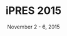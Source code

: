 ---
date: November 2 - 6, 2015
layout: ipres
location: Chapel Hill, North Carolina, USA
parent: iPRES
proceedings_full: https://phaidra.univie.ac.at/detail/o:429524
proceedings_ideals: ''
proceedings_osf: ''
proceedings_phaidra: https://phaidra.univie.ac.at/detail/o:429627
session_recordings: ''
title: iPRES 2015
website: http://ipres2015.org/
website_mirror_ipres: https://ipres-conference.org/ipres15/
website_status: gone
year: 2015
---